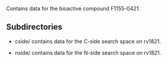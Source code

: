 Contains data for the bioactive compound F1155-0421.

## Subdirectories

- cside/ contains data for the C-side search space on rv1821.

- nside/ contains data for the N-side search space on rv1821.

